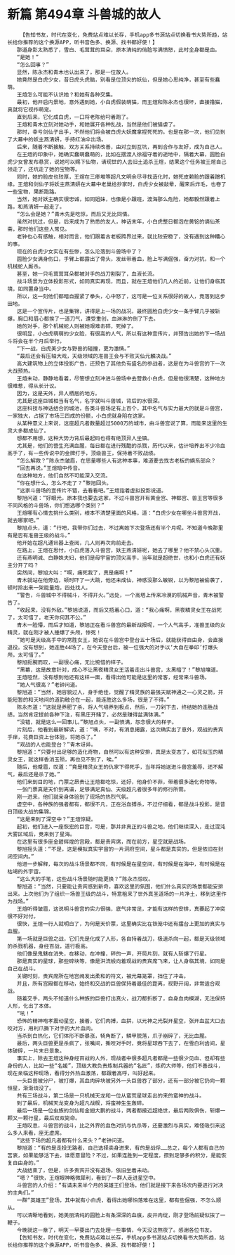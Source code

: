 # 新篇 第494章 斗兽城的故人
        【告知书友，时代在变化，免费站点难以长存，手机app多书源站点切换看书大势所趋，站长给你推荐的这个换源APP，听书音色多、换源、找书都好使！】
       那道身影太熟悉了，雪白、毛茸茸的耳朵，原本清纯的俏脸写满愤怒，此时全身都是血。
       “是她！”
       “怎么回事？”
       显然，陈永杰和青木也认出来了，那是一位故人。
       她竟然是白虎少女，昔日虎头虎脑，别看是位顶尖的妖仙，但是她心思纯净，甚至有些蠢萌。
       王煊怎么可能不认识她？和她有各种交集。
       最初，他开启内景地，意外遇到她，小白虎假装萌猫，而王煊和陈永杰也很坏，直接撸猫，真就将它视作萌宠。
       直到后来，它化成白虎，一口将老陈给叼着跑了。
       王煊和青木立刻对她动手，和她展开各种乱战，当然是他们被猫虐了。
       那时，幸亏剑仙子出手，不然他们将会被白虎大妖魔拿捏死死的。也是在那一次，他们见到了大幕中的妖主燕清妍，手持红油伞出场。
       后来，随着不断接触，双方关系持续改善，由对立到互坑，再到合作与友好，成为自己人。
       在王煊的印象中，她确实蠢萌蠢萌的，比如在摆渡人徐福守着的逝地中，隔着大幕，圆脸白虎少女曾发布悬赏，说她可以赐下仙物，请现世的人去旧土追杀王煊，结果这个任务被王煊自己领走了，还坑走了她的宝物等。
       同时，她的脸皮也较厚，王煊在三瘆堆等超凡文明余尽寻找造化时，她死皮赖脸的跟着蹭机缘。王煊和剑仙子将妖主燕清妍在大幕中老巢给抄家时，白虎少女被敲晕，醒来后炸毛，也卷了一些宝物，果断跑路。
       当然，她对妖主确实很忠诚，如同姐妹，也像是小跟班，渡海那么危险，她都毅然跟着上路，和燕清妍一起走了。
       “怎么会是她？”青木先是吃惊，而后又无比同情。
       虽然对抗过，但是，后来成为了熟悉的友人，神话末年，小白虎整日都泡在黄铭的谪仙茶斋，那时他们这些人常见。
       老钟也心有感触，相对而言，他们跟着古老板跨界过来，就比较安稳了，没有遇到这种糟心的事。
       现在的白虎少女实在有些惨，怎么沦落到斗兽场中了？
       圆脸少女满身伤口，手臂上都露出了骨头，发丝带着血，脸上写满倔强，奋力对抗，和一个机械蛇人厮杀。
       甚至，她一只毛茸茸耳朵都被对手的战刀割裂了，血液长流。
       战斗场景为立体投影形式，如同真实再现，而且，就在王煊他们几人的近前，让他们身临其境，如同置身当中。
       所以，这一刻他们都暗自握紧了拳头，心中怒了，这可是一位关系很好的故人，竟落到这步田地。
       这是一个宣传片，也是集锦，讲得是上一场的战况，最终圆脸白虎少女一条手臂几乎被斩爆，胸口和眉心都挨了一道刀气，遭受重创，血淋淋的倒了下去。
       她的对手，那个机械蛇人则被她艰难击碎，死掉了。
       很明显，小白虎萌萌的少女脸，有很高的人气，所以有这种宣传片，并预告出她的下一场战斗将会在半个月后举行。
       “下一战，白虎美少女与野兽的碰撞，更为激情。”
       “最后还会有压轴大戏，天级领域的准兽王会与不败天仙元麟决战。”
       高大建筑物上的立体投影广告，还预告了其他负有盛名的参战者，这是在为斗兽宫的下一次大战预热。
       王煊未动，静静地看着，尽管想立刻冲进斗兽场中去营救小白虎，但是他很清楚，这种地方很难惹，得从长计议。
       因为，这是天外，异人栖居的地方。
       尤其是这座巨城相当有名气，名字就叫斗兽城，背后的水很深。
       这座科技与神话结合的城池，各类斗兽场足有上百个，其中名气与实力最大的就是斗兽宫，一家独大，占据了市场三四成的份额，小白虎就身陷在这家。
       从某种意义上来说，这座超凡者数量超过5000万的城市，由斗兽宫说了算，而能来这里的生灵大多都成仙了。
       想都不用想，这种大势力背后最起码也得有绝顶异人坐镇。
       尤其是，他们的营生充满血腥，每日都在进行残酷的杀戮，历代以来，估计培养出不少冷血高手了，有一些传说中的金牌打手，顶级兽王，保持着不败战绩。
       “怎么解救？”陈永杰皱眉，在思量哪些人有这种本事，难道要去找古老板的嫡系部众？
       “回去再说。”王煊暗中传音。
       在这种地方，他们自然不可能深入交流。
       “你在想什么，怎么不走了？”黎旭回头。
       “这家斗兽场的宣传片不错，去看看吧。”王煊指着虚拟投影说道。
       黎旭问道：“好眼光，原本我也要去这家，不过斗兽宫开有黄金宫、神都宫、兽王宫等很多不同风格的斗兽场，你们想选哪个类别？”
       王煊哪有心情去挑什么类别，根本不清楚里面的风格，道：“白虎少女在哪坐斗兽宫开战，就去哪家吧。”
       黎旭点头，道：“行吧，我带你们过去，不过离她下次登场还有半个月呢。不知道今晚那里有是否有准兽王级的战斗。”
       他开始在超凡通讯器上查阅，几人则再次向前走去。
       在路上，王煊在思忖，小白虎落入斗兽宫，妖主燕清妍呢，她去了哪里？他不禁心头沉重。
       还有燕明诚、白静姝夫妇，他们是母宇宙的顶尖高手，当年就是超绝世，也和小白虎还有妖主分开了吗？
       突然间，黎旭大叫：“啊，痛死我了，真是痛啊！”
       青木就站在他旁边，顿时吓了一大跳，他还未成仙，神感没那么敏锐，以为黎旭被偷袭了，顿时拎出来一架能量炮，四处找人。
       “警告，斗兽城中不得械斗，不得开火。”远处，一个高塔上传来冷漠的机械声音，青木被警告了。
       “收起来，没有外敌。”黎旭说道，而后又捂着心口，道：“我心痛啊，黑夜精灵女王在战死了，太可惜了，老天你何其不公。”
       青木一脸懵，而后才知道，黎旭正在看斗兽宫的最新战报呢，一个人气高手，准兽王级的女精灵，就在刚才被人捶爆了头颅，惨死！
       “她可是天级高手中的常胜女王，她说在斗兽宫中登台五十场后，就能获得自由身，会直接退役。没有想到，她连胜44场了，在今天登台后，被一位强大的对手以‘大自在拳印’打爆头颅，太可惜了。”
       黎旭扼腕而叹，一副很心痛，无比惋惜的样子。
       “黑幕，这是故意针对，成心不让黑夜精灵女王活着走出斗兽宫，太黑暗了！”黎旭嚷道。
       王煊哑然，没有想到他还有这样一面，看得出他可能是这里的常客，经常来斗兽场。
       “她人气很高？”老钟问道。
       黎旭道：“当然，她容貌过人，身手绝佳，觉醒了精灵族的最强天赋神通之一心灵之箭，并能短暂的和天地间的道韵融合在一起，能连胜这么多场，很是了不得。”
       陈永杰道：“这就是养肥了杀，将人气培养到极点，然后，一刀剁下去，终结她的连胜战绩，当然肯定提前各种下注，有黑庄开赌了，必然是赚得盆满钵满。”
       “没错，就是这么一回事儿。”黎旭点头，一副愤满，怨念很大的样子。
       片刻后，他看到最新解读，道：“咦，不对，有消息揭露，这次确实出了意外，观战的贵宾手痒，花费巨资上台体验，将她杀了。”
       “观战的人也能登台？”青木讶异。
       黎旭道：“只要付出足够的造化奇物，自然可以有这种安排，真是太变态了，如花似玉的精灵女王，就这样香消玉殒，再也见不到了，唉。”
       随后，他蹙眉，叹道：“竟是精灵女王的仇家下得死手，当年将她送进斗兽宫羞辱，还不解气，最后还是杀了她。”
       他们来到目的地，门票之昂贵让王煊都吃惊，还好，他身价不菲，带着很多造化奇物等。
       一张门票真是天价到离谱，足够满足真仙、天级超凡者很多年的修行所需。
       刚一进来，他们就亲身体验到了现场的热烈气氛。
       虚空中，各种族的强者都有，都很不凡，正在浴血搏杀，不过仔细看，都是战斗投影，是昔日顶级大战的集锦。
       “这是来到了深空中？”王煊惊疑。
       起初，他们进入一座恢宏的巨宫，可是，那并非真正的斗兽之地，他们继续深入，走过混沌大雾区域后，竟来到了星海。
       在这里有很多座金碧辉煌的宫殿，都是贵宾席，而在前方，星空就是战场。
       黎旭摇头道：“不是，这是模拟真实宇宙的一片洞府空间，星斗都是真实的，但是依旧在封闭空间内。”
       他进一步解释，每次的战斗场景都不同，有时候是在星空间，有时候是在海中，有时候是在枯竭的外宇宙。
       “这么大的手笔，这些战斗场景随时能更换？”陈永杰惊叹。
       黎旭道：“当然，只要能让贵宾感到新奇，喜欢这里的氛围，他们什么真实的场景都能安排出来。上次他们为了组织一场兽王级的战斗，特意租来了世外真圣道场的一片净土，移到这里作为战场。”
       王煊听得皱眉，这说明斗兽宫的实力很强，底气非常足，才能有这样的安排，真要起了冲突很不好对付。
       很快，王煊一行人就明白了，为何是天价票，这里确实比在铁笼中还有擂台上更加的真实与血腥。
       第一场就是巨兽之战，它们先是化成了人形，各自持着战刀，极速杀向一起，都是天级领域的杀戮机器，身经百战，道行极高。
       他们像是鬼魅在消失，在移动，在冲撞，砰的一声，开局片刻，就有人斩爆了行星。
       那是真实的星球，那些碎块等，像是洪流般向着观战的贵宾席飞来，让人身临其境，如同是自己在战斗。
       关键时刻，贵宾席所在地宫阙发出柔和的符文，被光幕笼罩，挡住了冲击。
       并且，所有宫殿都在移动，始终和交战的巨兽保持着最佳的距离，视野开阔，非常适合观战。
       随着交手，两头不知道什么种族的巨兽打出真火，战刀都折断了，自身血肉模湖，无法保持人形，化出了本体。
       “吼！”
       恐怖的精神咆孝震动星空，接着，它们肉搏，血拼，以元神之光裂开星空，张开血盆大口去咬对方，用利爪撕下对手的大片血肉。
       当杀到白热化，它们体形不断暴涨，犄角断了，鳞甲脱落，爪子崩碎了，无比血腥。
       最后，两头巨兽更是杀疯了，张嘴间，撕咬对手时，竟将星球吞下去了，在雪白利齿间，星体破碎，一片末日景象。
       事实上，除去王煊这种身经百战的人外，观战者中很多超凡者都是一些很少见血、但却有些身份的人，比如一些“名媛”，顶级大教负责炼制兵器的“名匠”，炼药大师等，他们不善战斗，现在亲临这种现场，看得分外热血激荡，都跟着高呼，叫好起来。
       一头巨兽被分尸，被打爆，其血肉碎块被另外一头巨兽吞了部分，还有一部分被它扔向一颗恒星，渐渐烧没了。
       共有三场战斗，第二场是一只机械天龙和一位从蛮荒星球走出的来的蛮神的战斗。
       到了最后，机械天龙变身为超凡战舰，将蛮神生生轰碎。
       最后一场是一位虫族的剑仙和金翅大鹏的战斗，两者都接近超绝世，最后两败俱伤，斩爆一颗又一颗行星，最后双双毙命。
       王煊叹息，斗兽宫的战斗，比之外界的血色对抗与仇杀等，还要激烈与真实，难怪吸引来这么多人来看，座无虚席。
       “这些下场的超凡者都有什么来头？”老钟问道。
       黎旭道：“有的是走投无路者，自己选择卖身进来，有的是战俘……总之，每个人都有自己的苦衷，如果能够活下去，谁愿意冒险？不过，如果连胜到一定程度，攒到足够多的积分，是能恢复自由身的。”
       大战结束了，但是，许多贵宾并没有退场，依旧坐着未动。
       “嗯？”很快，王煊眼神略微犀利，看到了一群人走进星空中。
       斗兽宫的人介绍：“有请未来半个月的英雄王们登场，他们就是接下来各场次内要进行对决的主角们。”
       一群“英雄王”登场，其中就有小白虎，看得出她哪怕落难在这里，都有些倔强，不怎么顺从。
       可以清晰地看到，她美丽清纯的圆脸上有条深深的血痕，皮开肉绽，刚才登场前疑似挨了一鞭子。
       今晚就这一章了，明天一早要出门去处理一些事情，今天没法熬夜了。感谢各位书友。
       【告知书友，时代在变化，免费站点难以长存，手机app多书源站点切换看书大势所趋，站长给你推荐的这个换源APP，听书音色多、换源、找书都好使！】